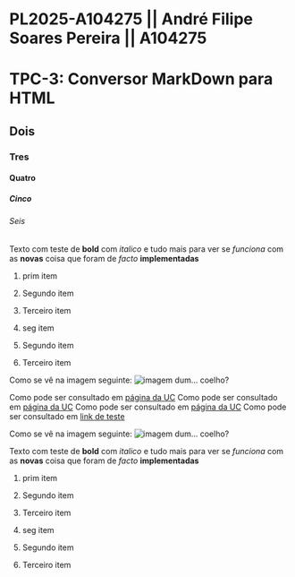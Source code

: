 # PL2025-A104275 || André Filipe Soares Pereira || A104275
# TPC-3: Conversor MarkDown para HTML
## Dois 
### Tres
#### Quatro
##### Cinco
###### Seis

Texto com teste de **bold** com *italico* e tudo mais para ver se *funciona* com as **novas** coisa que foram de *facto* **implementadas**

1. prim item
2. Segundo item
3. Terceiro item


1. seg item
2. Segundo item
3. Terceiro item


Como se vê na imagem seguinte: ![imagem dum... coelho?](https://c4.wallpaperflare.com/wallpaper/409/952/920/dragon-ball-z-son-goku-portrait-display-wallpaper-preview.jpg)

Como pode ser consultado em [página da UC](http://www.uc.pt)
Como pode ser consultado em [página da UC](http://www.uc.pt)
Como pode ser consultado em [página da UC](http://www.uc.pt)
Como pode ser consultado em [link de teste](http://www.google.pt)


Como se vê na imagem seguinte: ![imagem dum... coelho?](https://c4.wallpaperflare.com/wallpaper/409/952/920/dragon-ball-z-son-goku-portrait-display-wallpaper-preview.jpg)

Texto com teste de **bold** com *italico* e tudo mais para ver se *funciona* com as **novas** coisa que foram de *facto* **implementadas**

1. prim item
2. Segundo item
3. Terceiro item


1. seg item
2. Segundo item
3. Terceiro item

